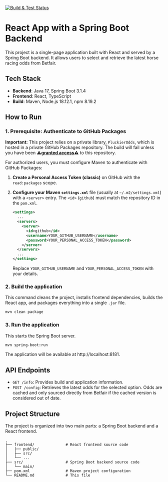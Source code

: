 [![Build & Test Status](https://github.com/TonyKennah/ChoiceApp/actions/workflows/maven.yml/badge.svg)](https://github.com/TonyKennah/ChoiceApp/actions/workflows/maven.yml)

# React App with a Spring Boot Backend

This project is a single-page application built with React and served by a Spring Boot backend. It allows users to select and retrieve the latest horse racing odds from Betfair.

## Tech Stack
- **Backend**: Java 17, Spring Boot 3.1.4
- **Frontend**: React, TypeScript
- **Build**: Maven, Node.js 18.12.1, npm 8.19.2

## How to Run

### 1. Prerequisite: Authenticate to GitHub Packages

**Important:** This project relies on a private library, `PluckierOdds`, which is hosted in a private GitHub Packages repository. The build will fail unless you have been 	⚠️<ins>**granted access**</ins>⚠️ to this repository.

For authorized users, you must configure Maven to authenticate with GitHub Packages:

1.  **Create a Personal Access Token (classic)** on GitHub with the `read:packages` scope.

2.  **Configure your Maven `settings.xml`** file (usually at `~/.m2/settings.xml`) with a `<server>` entry. The `<id>` (`github`) must match the repository ID in the `pom.xml`.

    ```xml
    <settings>
      ...
      <servers>
        <server>
          <id>github</id>
          <username>YOUR_GITHUB_USERNAME</username>
          <password>YOUR_PERSONAL_ACCESS_TOKEN</password>
        </server>
      </servers>
      ...
    </settings>
    ```
    Replace `YOUR_GITHUB_USERNAME` and `YOUR_PERSONAL_ACCESS_TOKEN` with your details.

### 2. Build the application

This command cleans the project, installs frontend dependencies, builds the React app, and packages everything into a single `.jar` file.
```bash
mvn clean package
```

### 3. Run the application

This starts the Spring Boot server.
```bash
mvn spring-boot:run
```

The application will be available at http://localhost:8181.

## API Endpoints

- `GET /info`: Provides build and application information.
- `POST /config`: Retrieves the latest odds for the selected option. Odds are cached and only sourced directly from Betfair if the cached version is considered out of date.

## Project Structure

The project is organized into two main parts: a Spring Boot backend and a React frontend.

```
.
├── frontend/              # React frontend source code
│   ├── public/
│   ├── src/
│   └── ...
├── src/                   # Spring Boot backend source code
│   └── main/
├── pom.xml                # Maven project configuration
└── README.md              # This file
```
